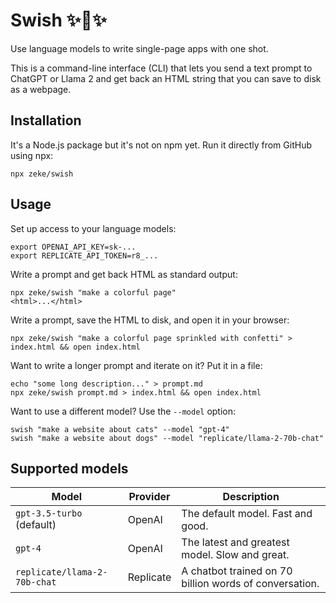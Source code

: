 # Swish ✨🏀✨

Use language models to write single-page apps with one shot.

This is a command-line interface (CLI) that lets you send a text prompt to ChatGPT or Llama 2 and get back an HTML string that you can save to disk as a webpage.

## Installation

It's a Node.js package but it's not on npm yet. Run it directly from GitHub using npx:

```
npx zeke/swish
```

## Usage

Set up access to your language models:

```
export OPENAI_API_KEY=sk-...
export REPLICATE_API_TOKEN=r8_...
```

Write a prompt and get back HTML as standard output:

```console
npx zeke/swish "make a colorful page"
<html>...</html>
```

Write a prompt, save the HTML to disk, and open it in your browser:

```console
npx zeke/swish "make a colorful page sprinkled with confetti" > index.html && open index.html
```

Want to write a longer prompt and iterate on it? Put it in a file:

```console
echo "some long description..." > prompt.md
npx zeke/swish prompt.md > index.html && open index.html
```

Want to use a different model? Use the `--model` option:

```console
swish "make a website about cats" --model "gpt-4"
swish "make a website about dogs" --model "replicate/llama-2-70b-chat"
```

## Supported models

Model | Provider | Description
--- | --- | ---
`gpt-3.5-turbo` (default) | OpenAI | The default model. Fast and good.
`gpt-4` | OpenAI | The latest and greatest model. Slow and great.
`replicate/llama-2-70b-chat` | Replicate | A chatbot trained on 70 billion words of conversation.